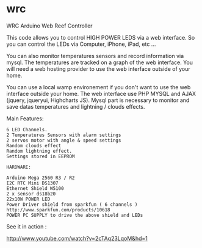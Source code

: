 # wrc
WRC Arduino Web Reef Controller

This code allows you to control HIGH POWER LEDS via a web interface. So you can control the LEDs via Computer, iPhone, iPad, etc ... 

You can also monitor temperatures sensors and record information via mysql. The temperatures are tracked on a graph of the web interface. You will need a web hosting provider to use the web interface outside of your home. 

You can use a local wamp environement if you don't want to use the web interface outside your home. The web interface use PHP MYSQL and AJAX (jquery, jqueryui, Highcharts JS). Mysql part is necessary to monitor and save datas temperatures and lightning / clouds effects. 

Main Features:

    6 LED Channels.
    2 Temperatures Sensors with alarm settings
    2 servos motor with angle & speed settings
    Random clouds effect
    Random lightning effect.
    Settings stored in EEPROM

	HARDWARE:

    Arduino Mega 2560 R3 / R2
    I2C RTC Mini DS1307
    Ethernet Shield W5100
    2 x sensor ds18b20
    22x10W POWER LED
    Power Driver shield from sparkfun ( 6 channels ) http://www.sparkfun.com/products/10618
    POWER PC SUPPLY to drive the above shield and LEDs

See it in action :

http://www.youtube.com/watch?v=2cTAq23LqoM&hd=1
